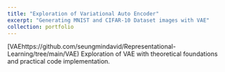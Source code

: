 ```yaml
---
title: "Exploration of Variational Auto Encoder"
excerpt: "Generating MNIST and CIFAR-10 Dataset images with VAE"
collection: portfolio
---
```


[VAEhttps://github.com/seungmindavid/Representational-Learning/tree/main/VAE)
Exploration of VAE with theoretical foundations and practical code implementation.
